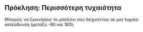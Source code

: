 ## Πρόκληση: Περισσότερη τυχαιότητα
Μπορείς να ξεκινήσεις το μπαλόνι σου δείχνοντας σε μια τυχαία κατεύθυνση (μεταξύ -90 και 180);

